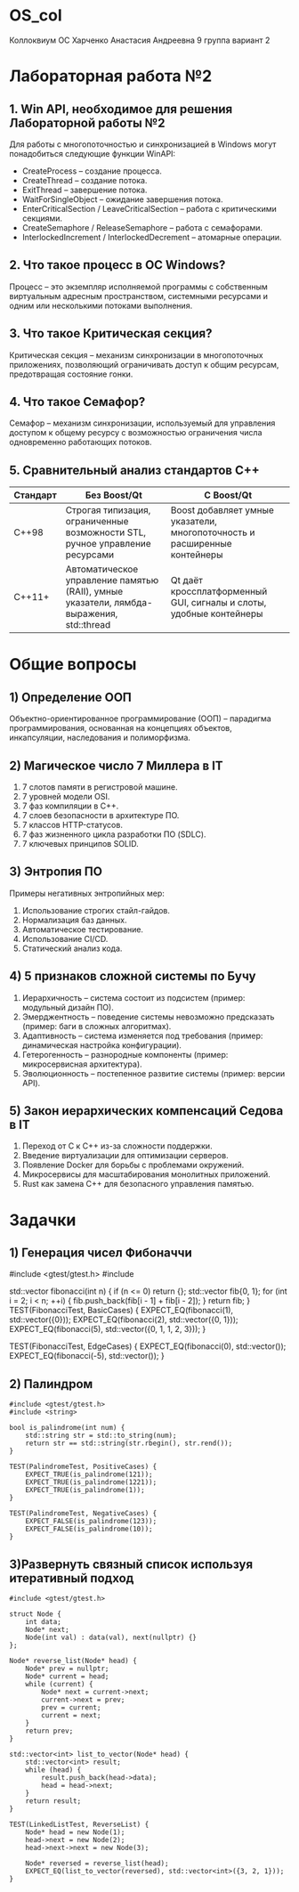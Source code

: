 # OS_col
Коллоквиум ОС
Харченко Анастасия Андреевна 9 группа вариант 2
# Лабораторная работа №2

## 1. Win API, необходимое для решения Лабораторной работы №2
Для работы с многопоточностью и синхронизацией в Windows могут понадобиться следующие функции WinAPI:
- CreateProcess – создание процесса.
- CreateThread – создание потока.
- ExitThread – завершение потока.
- WaitForSingleObject – ожидание завершения потока.
- EnterCriticalSection / LeaveCriticalSection – работа с критическими секциями.
- CreateSemaphore / ReleaseSemaphore – работа с семафорами.
- InterlockedIncrement / InterlockedDecrement – атомарные операции.

## 2. Что такое процесс в ОС Windows?
Процесс – это экземпляр исполняемой программы с собственным виртуальным адресным пространством, системными ресурсами и одним или несколькими потоками выполнения.

## 3. Что такое Критическая секция?
Критическая секция – механизм синхронизации в многопоточных приложениях, позволяющий ограничивать доступ к общим ресурсам, предотвращая состояние гонки.

## 4. Что такое Семафор?
Семафор – механизм синхронизации, используемый для управления доступом к общему ресурсу с возможностью ограничения числа одновременно работающих потоков.

## 5. Сравнительный анализ стандартов C++  
| Стандарт | Без Boost/Qt | С Boost/Qt |
|----------|------------|-----------|
| C++98    | Строгая типизация, ограниченные возможности STL, ручное управление ресурсами | Boost добавляет умные указатели, многопоточность и расширенные контейнеры |
| C++11+   | Автоматическое управление памятью (RAII), умные указатели, лямбда-выражения, std::thread | Qt даёт кроссплатформенный GUI, сигналы и слоты, удобные контейнеры |

# Общие вопросы

## 1) Определение ООП
Объектно-ориентированное программирование (ООП) – парадигма программирования, основанная на концепциях объектов, инкапсуляции, наследования и полиморфизма.

## 2) Магическое число 7 Миллера в IT
1. 7 слотов памяти в регистровой машине.
2. 7 уровней модели OSI.
3. 7 фаз компиляции в C++.
4. 7 слоев безопасности в архитектуре ПО.
5. 7 классов HTTP-статусов.
6. 7 фаз жизненного цикла разработки ПО (SDLC).
7. 7 ключевых принципов SOLID.

## 3) Энтропия ПО  
Примеры негативных энтропийных мер:
1. Использование строгих стайл-гайдов.
2. Нормализация баз данных.
3. Автоматическое тестирование.
4. Использование CI/CD.
5. Статический анализ кода.

## 4) 5 признаков сложной системы по Бучу
1. Иерархичность – система состоит из подсистем (пример: модульный дизайн ПО).
2. Эмерджентность – поведение системы невозможно предсказать (пример: баги в сложных алгоритмах).
3. Адаптивность – система изменяется под требования (пример: динамическая настройка конфигурации).
4. Гетерогенность – разнородные компоненты (пример: микросервисная архитектура).
5. Эволюционность – постепенное развитие системы (пример: версии API).

## 5) Закон иерархических компенсаций Седова в IT
1. Переход от C к C++ из-за сложности поддержки.
2. Введение виртуализации для оптимизации серверов.
3. Появление Docker для борьбы с проблемами окружений.
4. Микросервисы для масштабирования монолитных приложений.
5. Rust как замена C++ для безопасного управления памятью.

# Задачки

## 1) Генерация чисел Фибоначчи
#include <gtest/gtest.h>
#include <vector>

std::vector<int> fibonacci(int n) {
    if (n <= 0) return {};
    std::vector<int> fib{0, 1};
    for (int i = 2; i < n; ++i) {
        fib.push_back(fib[i - 1] + fib[i - 2]);
    }
    return fib;
}
TEST(FibonacciTest, BasicCases) {
    EXPECT_EQ(fibonacci(1), std::vector<int>({0}));
    EXPECT_EQ(fibonacci(2), std::vector<int>({0, 1}));
    EXPECT_EQ(fibonacci(5), std::vector<int>({0, 1, 1, 2, 3}));
}

TEST(FibonacciTest, EdgeCases) {
    EXPECT_EQ(fibonacci(0), std::vector<int>());
    EXPECT_EQ(fibonacci(-5), std::vector<int>());
}
## 2) Палиндром
```
#include <gtest/gtest.h>
#include <string>

bool is_palindrome(int num) {
    std::string str = std::to_string(num);
    return str == std::string(str.rbegin(), str.rend());
}

TEST(PalindromeTest, PositiveCases) {
    EXPECT_TRUE(is_palindrome(121));
    EXPECT_TRUE(is_palindrome(1221));
    EXPECT_TRUE(is_palindrome(1));
}

TEST(PalindromeTest, NegativeCases) {
    EXPECT_FALSE(is_palindrome(123));
    EXPECT_FALSE(is_palindrome(10));
}
```
## 3)Развернуть связный список используя итеративный подход
```
#include <gtest/gtest.h>

struct Node {
    int data;
    Node* next;
    Node(int val) : data(val), next(nullptr) {}
};

Node* reverse_list(Node* head) {
    Node* prev = nullptr;
    Node* current = head;
    while (current) {
        Node* next = current->next;
        current->next = prev;
        prev = current;
        current = next;
    }
    return prev;
}

std::vector<int> list_to_vector(Node* head) {
    std::vector<int> result;
    while (head) {
        result.push_back(head->data);
        head = head->next;
    }
    return result;
}

TEST(LinkedListTest, ReverseList) {
    Node* head = new Node(1);
    head->next = new Node(2);
    head->next->next = new Node(3);

    Node* reversed = reverse_list(head);
    EXPECT_EQ(list_to_vector(reversed), std::vector<int>({3, 2, 1}));
}
```
